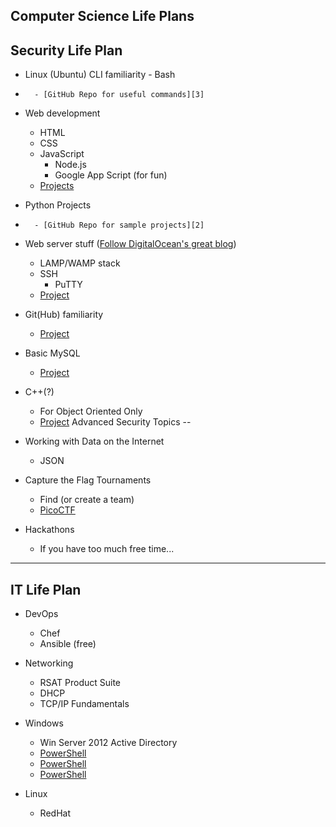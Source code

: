 **Computer Science Life Plans**
--

Security Life Plan
--

-	Linux (Ubuntu) CLI familiarity - Bash
-	    - [GitHub Repo for useful commands][3]
-	Web development 
	- HTML
	- CSS
	- JavaScript
		- Node.js
		- Google App Script (for fun)
	- [Projects][6]
- 	Python Projects 
- 	    - [GitHub Repo for sample projects][2]
-	Web server stuff ([Follow DigitalOcean's great blog][1]) 
	-	LAMP/WAMP stack
	-	SSH
		- PuTTY
	- [Project][7]
-	Git(Hub) familiarity
    - [Project][8]

- 	Basic MySQL
    - [Project][8]
-	C++(?) 
	- For Object Oriented Only
	- [Project][8]
Advanced Security Topics
--
-	Working with Data on the Internet
	- JSON
- Capture the Flag Tournaments
    - Find (or create a team)
    - [PicoCTF][5]
- Hackathons
    - If you have too much free time...
---
IT Life Plan
---

-	DevOps
	- Chef
	- Ansible (free)

-	Networking 
	- RSAT Product Suite
	- DHCP
	- TCP/IP Fundamentals

- Windows
	- Win Server 2012 Active Directory
	- [PowerShell][4]
	- [PowerShell][4]
	- [PowerShell][4]

- Linux
	- RedHat

[1]:https://www.digitalocean.com/community/tutorials
[2]:https://github.com/callmesteve/Programming-Projects
[3]:https://github.com/callmesteve/Programming-Projects
[4]:http://www.microsoftvirtualacademy.com/training-courses/getting-started-with-powershell-3-0-jump-start#fbid=mw0srsooh1f
[5]:https://picoctf.com/learn
[6]:https://github.com/callmesteve/Programming-Projects
[7]:https://github.com/callmesteve/Programming-Projects
[8]:https://github.com/callmesteve/Programming-Projects
